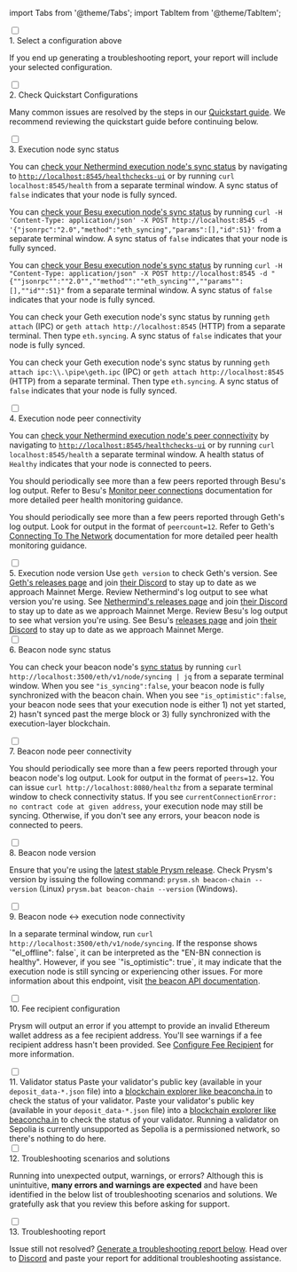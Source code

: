 import Tabs from '@theme/Tabs';
import TabItem from '@theme/TabItem';

<div className='hide-tabs'>
    <div className='checklist'>
        <div className='task'>
            <div className='input-container'><input id="tc-1" type='checkbox'/><span className='done'></span></div>
            <div className='guidance-container'>
                <label htmlFor="tc-1">1. Select a configuration above</label>
                <p>If you end up generating a troubleshooting report, your report will include your selected configuration.</p>
            </div>
        </div>
        <div className='task'>
            <div className='input-container'><input id="tc-2" type='checkbox'/><span className='done'></span></div>
            <div className='guidance-container'>
                <label htmlFor="tc-2">2. Check Quickstart Configurations</label>
                <p>Many common issues are resolved by the steps in our <a target="_blank" href='/docs/install/install-with-script'>Quickstart guide</a>. We recommend reviewing the quickstart guide before continuing below.</p>
            </div>
        </div>
        <div className='task'>
            <div className='input-container'><input id="st-1" type='checkbox'/><span className='done'></span></div>
            <div className='guidance-container'>
                <label htmlFor="st-1">3. Execution node sync status</label>
                <Tabs groupId="execution-clients" defaultValue="geth" values={[
                {label: 'Execution client:', value: 'label'},
                {label: 'Nethermind', value: 'nethermind'},
                {label: 'Besu', value: 'besu'},
                {label: 'Geth', value: 'geth'}
                ]}>
                <TabItem value="nethermind">
                    <p>You can <a href='https://docs.nethermind.io/nethermind/ethereum-client/monitoring-node-health'>check your Nethermind execution node's sync status</a> by navigating to <a href='http://localhost:8545/healthchecks-ui'><code>http://localhost:8545/healthchecks-ui</code></a> or by running <code>curl localhost:8545/health</code> from a separate terminal window. A sync status of <code>false</code> indicates that your node is fully synced. </p>
                </TabItem>
                <TabItem value="besu">
                    <Tabs className="tabgroup-with-label" groupId="os" defaultValue="others" values={[
                        {label: 'Operating system:', value: 'label'},
                        {label: 'Linux, MacOS, Arm64', value: 'others'},
                        {label: 'Windows', value: 'win'}
                        ]}>
                        <TabItem className="unclickable-element" value="label"></TabItem>
                        <TabItem value="others"><p>You can <a href='https://besu.hyperledger.org/en/stable/Reference/API-Methods/#eth_syncing'>check your Besu execution node's sync status</a> by running <code>curl -H 'Content-Type: application/json' -X POST http://localhost:8545 -d '&#123;"jsonrpc":"2.0","method":"eth_syncing","params":[],"id":51&#125;'</code> from a separate terminal window. A sync status of <code>false</code> indicates that your node is fully synced.</p></TabItem>
                        <TabItem value="win"><p>You can <a href='https://besu.hyperledger.org/en/stable/Reference/API-Methods/#eth_syncing'>check your Besu execution node's sync status</a> by running <code>curl -H "Content-Type: application/json" -X POST http://localhost:8545 -d "&#123;""jsonrpc"":""2.0"",""method"":""eth_syncing"",""params"":[],""id"":51&#125;"</code> from a separate terminal window. A sync status of <code>false</code> indicates that your node is fully synced.</p></TabItem>
                    </Tabs>
                </TabItem>
                <TabItem value="geth">
                    <Tabs className="tabgroup-with-label" groupId="os" defaultValue="others" values={[
                        {label: 'Operating system:', value: 'label'},
                        {label: 'Linux, MacOS, Arm64', value: 'others'},
                        {label: 'Windows', value: 'win'}
                        ]}>
                        <TabItem className="unclickable-element" value="label"></TabItem>
                        <TabItem value="others"><p>You can check your Geth execution node's sync status by running <code>geth attach</code> (IPC) or <code>geth attach http://localhost:8545</code> (HTTP) from a separate terminal. Then type <code>eth.syncing</code>. A sync status of <code>false</code> indicates that your node is fully synced.</p></TabItem>
                        <TabItem value="win"><p>You can check your Geth execution node's sync status by running <code>geth attach ipc:\\.\pipe\geth.ipc</code> (IPC) or <code>geth attach http://localhost:8545</code> (HTTP) from a separate terminal. Then type <code>eth.syncing</code>. A sync status of <code>false</code> indicates that your node is fully synced.</p></TabItem>
                    </Tabs>
                </TabItem>
                </Tabs>
            </div>
        </div>
        <div className='task'>
            <div className='input-container'><input id="st-2" type='checkbox'/><span className='done'></span></div>
            <div className='guidance-container'>
                <label htmlFor="st-2">4. Execution node peer connectivity</label>
                <Tabs groupId="execution-clients" defaultValue="geth" values={[
                    {label: 'Execution client:', value: 'label'},
                    {label: 'Nethermind', value: 'nethermind'},
                    {label: 'Besu', value: 'besu'},
                    {label: 'Geth', value: 'geth'}
                    ]}>
                    <TabItem value="nethermind">
                    <p>You can <a href='https://docs.nethermind.io/nethermind/ethereum-client/monitoring-node-health'>check your Nethermind execution node's peer connectivity</a> by navigating to <a href='http://localhost:8545/healthchecks-ui'><code>http://localhost:8545/healthchecks-ui</code></a> or by running <code>curl localhost:8545/health</code> a separate terminal window. A health status of <code>Healthy</code> indicates that your node is connected to peers.</p>
                    </TabItem>
                    <TabItem value="besu">
                    <p>You should periodically see more than a few peers reported through Besu's log output. Refer to Besu's <a href='https://besu.hyperledger.org/en/stable/public-networks/how-to/connect/manage-peers/#monitor-peer-connections'>Monitor peer connections</a> documentation for more detailed peer health monitoring guidance.</p>
                    </TabItem>
                    <TabItem value="geth">
                    <p>You should periodically see more than a few peers reported through Geth's log output. Look for output in the format of <code>peercount=12</code>. Refer to Geth's <a href='https://geth.ethereum.org/docs/interface/peer-to-peer'>Connecting To The Network</a> documentation for more detailed peer health monitoring guidance.</p>
                    </TabItem>
                </Tabs>
            </div>
        </div>
            <div className='task'>
            <div className='input-container'><input id="st-3" type='checkbox'/><span className='done'></span></div>
            <div className='guidance-container'>
                <label htmlFor="st-3">5. Execution node version</label>
                <Tabs className="tabgroup-with-label" groupId="execution-clients" defaultValue="geth" values={[
                    {label: 'Execution client:', value: 'label'},
                    {label: 'Geth', value: 'geth'},
                    {label: 'Nethermind', value: 'nethermind'},
                    {label: 'Besu', value: 'besu'}
                    ]}>
                    <TabItem value="geth">Use <code>geth version</code> to check Geth's version. See <a href='https://github.com/ethereum/go-ethereum/releases'>Geth's releases page</a> and join <a href='https://discord.gg/invite/nthXNEv'>their Discord</a> to stay up to date as we approach Mainnet Merge.</TabItem>
                    <TabItem value="nethermind">Review Nethermind's log output to see what version you're using. See <a href='https://github.com/NethermindEth/nethermind/releases'>Nethermind's releases page</a> and join <a href='https://discord.com/invite/DedCdvDaNm'>their Discord</a> to stay up to date as we approach Mainnet Merge.</TabItem>
                    <TabItem value="besu">Review Besu's log output to see what version you're using. See Besu's <a href='https://github.com/hyperledger/besu/releases'>releases page</a> and join <a href='https://discord.com/invite/hyperledger'>their Discord</a> to stay up to date as we approach Mainnet Merge.</TabItem>
                </Tabs>
            </div>
        </div>
        <div className='task'>
            <div className='input-container'><input id="st-4" type='checkbox'/><span className='done'></span></div>
            <div className='guidance-container'>
                <label htmlFor="st-4">6. Beacon node sync status</label>
                <p>You can check your beacon node's <a href='https://ethereum.github.io/beacon-APIs/?urls.primaryName=dev#/Node/getSyncingStatus'>sync status</a> by running <code>curl http://localhost:3500/eth/v1/node/syncing | jq</code> from a separate terminal window. When you see <code>"is_syncing":false</code>, your beacon node is fully synchronized with the beacon chain. When you see <code>"is_optimistic":false</code>, your beacon node sees that your execution node is either 1) not yet started, 2) hasn't synced past the merge block or 3) fully synchronized with the execution-layer blockchain.
                </p>
            </div>
        </div>
        <div className='task'>
            <div className='input-container'><input id="st-5" type='checkbox'/><span className='done'></span></div>
            <div className='guidance-container'>
                <label htmlFor="st-5">7. Beacon node peer connectivity</label>
                <p>You should periodically see more than a few peers reported through your beacon node's log output. Look for output in the format of <code>peers=12</code>. You can issue <code>curl http://localhost:8080/healthz</code> from a separate terminal window to check connectivity status. If you see <code>currentConnectionError: no contract code at given address</code>, your execution node may still be syncing. Otherwise, if you don't see any errors, your beacon node is connected to peers.</p>
            </div>
        </div>
        <div className='task'>
            <div className='input-container'><input id="st-6" type='checkbox'/><span className='done'></span></div>
            <div className='guidance-container'>
                <label htmlFor="st-6">8. Beacon node version</label>
                <p>Ensure that you're using the <a href='https://github.com/prysmaticlabs/prysm/releases'>latest stable Prysm release</a>. Check Prysm's version by issuing the following command: <code>prysm.sh beacon-chain --version</code> (Linux) <code>prysm.bat beacon-chain --version</code> (Windows).</p>
            </div>
        </div>
        <div className='task'>
            <div className='input-container'><input id="st-7" type='checkbox'/><span className='done'></span></div>
            <div className='guidance-container'>
                <label htmlFor="st-7">9. Beacon node ↔ execution node connectivity</label>
                <p>In a separate terminal window, run <code>curl http://localhost:3500/eth/v1/node/syncing</code>. 
                If the response shows `"el_offline": false`, it can be interpreted as the "EN-BN connection is healthy". However, if you see `"is_optimistic": true`, it may indicate that the execution node is still syncing or experiencing other issues. For more information about this endpoint, visit <a href='https://ethereum.github.io/beacon-APIs/?urls.primaryName=dev#/Node/getSyncingStatus'>the beacon API documentation</a>.</p>
            </div>
        </div>
        <div className='task'>
            <div className='input-container'><input id="st-8" type='checkbox'/><span className='done'></span></div>
            <div className='guidance-container'>
                <label htmlFor="st-8">10. Fee recipient configuration</label>
                <p>Prysm will output an error if you attempt to provide an invalid Ethereum wallet address as a fee recipient address. You'll see warnings if a fee recipient address hasn't been provided. See <a href='../execution-node/fee-recipient'>Configure Fee Recipient</a> for more information.</p>
            </div>
        </div>
        <div className='task'>
            <div className='input-container'><input id="st-9" type='checkbox'/><span className='done'></span></div>
            <div className='guidance-container'>
                <label htmlFor="st-9">11. Validator status</label>
                <Tabs className="tabgroup-with-label" groupId="network" defaultValue="mainnet" values={[
                        {label: 'Network:', value: 'label'},
                        {label: 'Mainnet', value: 'mainnet'},
                        {label: 'Holesky', value: 'holesky'},
                        {label: 'Sepolia', value: 'sepolia'}
                    ]}>
                    <TabItem value="mainnet">Paste your validator's public key (available in your <code>deposit_data-*.json</code> file) into a <a href='https://beaconcha.in'>blockchain explorer like beaconcha.in</a> to check the status of your validator.</TabItem>
                    <TabItem value="holesky">Paste your validator's public key (available in your <code>deposit_data-*.json</code> file) into a <a href='https://holesky.beaconcha.in/'>blockchain explorer like beaconcha.in</a> to check the status of your validator.</TabItem>
                    <TabItem value="sepolia">Running a validator on Sepolia is currently unsupported as Sepolia is a permissioned network, so there's nothing to do here.</TabItem>
                </Tabs>
            </div>
        </div>
        <div className='task hidden-in-status-guide'>
            <div className='input-container'><input id="st-10" type='checkbox'/><span className='done'></span></div>
            <div className='guidance-container'>
                <label htmlFor="st-10">12. Troubleshooting scenarios and solutions</label>
                <p>Running into unexpected output, warnings, or errors? Although this is unintuitive, <strong>many errors and warnings are expected</strong> and have been identified in the below list of troubleshooting scenarios and solutions. We gratefully ask that you review this before asking for support.</p>
            </div>
        </div>
        <div className='task hidden-in-status-guide'>
            <div className='input-container'><input id="st-11" type='checkbox'/><span className='done'></span></div>
            <div className='guidance-container'>
                <label htmlFor="st-11">13. Troubleshooting report</label>
                <p>Issue still not resolved? <a href='#generate-troubleshooting-report'>Generate a troubleshooting report below</a>. Head over to <a href='https://discord.gg/prysmaticlabs'>Discord</a> and paste your report for additional troubleshooting assistance.</p>
            </div>
        </div>
    </div>
</div>
